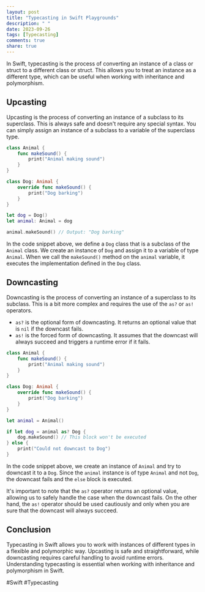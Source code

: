 ```yaml
---
layout: post
title: "Typecasting in Swift Playgrounds"
description: " "
date: 2023-09-26
tags: [Typecasting]
comments: true
share: true
---
```


In Swift, typecasting is the process of converting an instance of a class or struct to a different class or struct. This allows you to treat an instance as a different type, which can be useful when working with inheritance and polymorphism.

## Upcasting

Upcasting is the process of converting an instance of a subclass to its superclass. This is always safe and doesn't require any special syntax. You can simply assign an instance of a subclass to a variable of the superclass type.

```swift
class Animal {
    func makeSound() {
        print("Animal making sound")
    }
}

class Dog: Animal {
    override func makeSound() {
        print("Dog barking")
    }
}

let dog = Dog()
let animal: Animal = dog

animal.makeSound() // Output: "Dog barking"
```

In the code snippet above, we define a `Dog` class that is a subclass of the `Animal` class. We create an instance of `Dog` and assign it to a variable of type `Animal`. When we call the `makeSound()` method on the `animal` variable, it executes the implementation defined in the `Dog` class.

## Downcasting

Downcasting is the process of converting an instance of a superclass to its subclass. This is a bit more complex and requires the use of the `as?` or `as!` operators.

- `as?` is the optional form of downcasting. It returns an optional value that is `nil` if the downcast fails.
- `as!` is the forced form of downcasting. It assumes that the downcast will always succeed and triggers a runtime error if it fails.

```swift
class Animal {
    func makeSound() {
        print("Animal making sound")
    }
}

class Dog: Animal {
    override func makeSound() {
        print("Dog barking")
    }
}

let animal = Animal()

if let dog = animal as? Dog {
    dog.makeSound() // This block won't be executed
} else {
    print("Could not downcast to Dog")
}
```

In the code snippet above, we create an instance of `Animal` and try to downcast it to a `Dog`. Since the `animal` instance is of type `Animal` and not `Dog`, the downcast fails and the `else` block is executed.

It's important to note that the `as?` operator returns an optional value, allowing us to safely handle the case when the downcast fails. On the other hand, the `as!` operator should be used cautiously and only when you are sure that the downcast will always succeed.

## Conclusion

Typecasting in Swift allows you to work with instances of different types in a flexible and polymorphic way. Upcasting is safe and straightforward, while downcasting requires careful handling to avoid runtime errors. Understanding typecasting is essential when working with inheritance and polymorphism in Swift.

#Swift #Typecasting